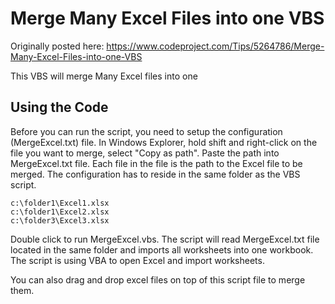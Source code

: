 # Merge Many Excel Files into one VBS

Originally posted here:
https://www.codeproject.com/Tips/5264786/Merge-Many-Excel-Files-into-one-VBS

This VBS will merge Many Excel files into one

## Using the Code
Before you can run the script, you need to setup the configuration (MergeExcel.txt) file. In Windows Explorer, hold shift and right-click on the file you want to merge, select "Copy as path". Paste the path into MergeExcel.txt file. Each file in the file is the path to the Excel file to be merged. The configuration has to reside in the same folder as the VBS script.

```
c:\folder1\Excel1.xlsx
c:\folder1\Excel2.xlsx
c:\folder3\Excel3.xlsx
```

Double click to run MergeExcel.vbs. The script will read MergeExcel.txt file located in the same folder and imports all worksheets into one workbook. The script is using VBA to open Excel and import worksheets.

You can also drag and drop excel files on top of this script file to merge them.

